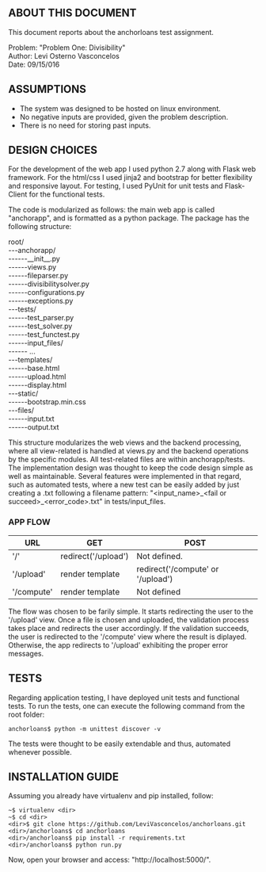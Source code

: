 


## ABOUT THIS DOCUMENT 

This document reports about the anchorloans test assignment.

Problem: "Problem One: Divisibility"  
Author: Levi Osterno Vasconcelos  
Date: 09/15/016  


## ASSUMPTIONS

* The system was designed to be hosted on linux environment. 
* No negative inputs are provided, given the problem description. 
* There is no need for storing past inputs.

## DESIGN CHOICES

For the development of the web app I used python 2.7 along with Flask web framework. For the html/css I used jinja2 and bootstrap for better flexibility and responsive layout. For testing, I used PyUnit for unit tests and Flask-Client for the functional tests.

The code is modularized as follows: the main web app is called "anchorapp", and is formatted as a python package. The
package has the following structure:

root/  
---anchorapp/  
------\_\_init\_\_.py  
------views.py  
------fileparser.py   
------divisibilitysolver.py  
------configurations.py  
------exceptions.py  
---tests/  
------test_parser.py    
------test_solver.py  
------test_functest.py  
------input_files/  
------ ...  
---templates/  
------base.html  
------upload.html  
------display.html  
---static/  
------bootstrap.min.css  
---files/  
------input.txt  
------output.txt  

This structure modularizes the web views and the backend processing, where all view-related is handled at views.py and the backend operations by the specific modules. All test-related files are within anchorapp/tests. The implementation design was thought to keep the code design simple as well as maintainable. Several features were implemented in that regard, such as automated tests, where a new test can be easily added by just creating a .txt following a filename pattern: "\<input_name\>\_\<fail or succeed\>\_\<error_code\>.txt" in tests/input_files.

### APP FLOW

URL | GET | POST
--- | --- | -----
'/' | redirect('/upload') | Not defined.
'/upload' | render template | redirect('/compute' or '/upload')
'/compute' | render template | Not defined


The flow was chosen to be farily simple. It starts redirecting the user to the '/upload' view. Once a file is chosen and uploaded, the validation process takes place and redirects the user accordingly. If the validation succeeds, the user is redirected to the '/compute' view where the result is diplayed. Otherwise, the app redirects to '/upload' exhibiting the proper error messages.

## TESTS 

Regarding application testing, I have deployed unit tests and functional tests. To
run the tests, one can execute the following command from the root folder:
```
anchorloans$ python -m unittest discover -v
```
The tests were thought to be easily extendable and thus, automated whenever possible.

## INSTALLATION GUIDE 

Assuming you already have virtualenv and pip installed, follow:
```
~$ virtualenv <dir>  
~$ cd <dir>  
<dir>$ git clone https://github.com/LeviVasconcelos/anchorloans.git  
<dir>/anchorloans$ cd anchorloans  
<dir>/anchorloans$ pip install -r requirements.txt  
<dir>/anchorloans$ python run.py  
```
Now, open your browser and access: "http://localhost:5000/".
